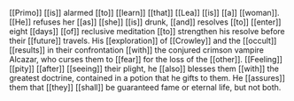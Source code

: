 [[Primo]] [[is]] alarmed [[to]] [[learn]] [[that]] [[Lea]] [[is]] [[a]] [[woman]]. [[He]] refuses her [[as]] [[she]] [[is]] drunk, [[and]] resolves [[to]] [[enter]] eight [[days]] [[of]] reclusive meditation [[to]] strengthen his resolve before their [[future]] travels. His [[exploration]] of [[Crowley]] and the [[occult]] [[results]] in their confrontation [[with]] the conjured crimson vampire Alcazar, who curses them to [[fear]] for the loss of the [[other]]. [[Feeling]] [[pity]] [[after]] [[seeing]] their plight, he [[also]] blesses them [[with]] the greatest doctrine, contained in a potion that he gifts to them. He [[assures]] them that [[they]] [[shall]] be guaranteed fame or eternal life, but not both.
